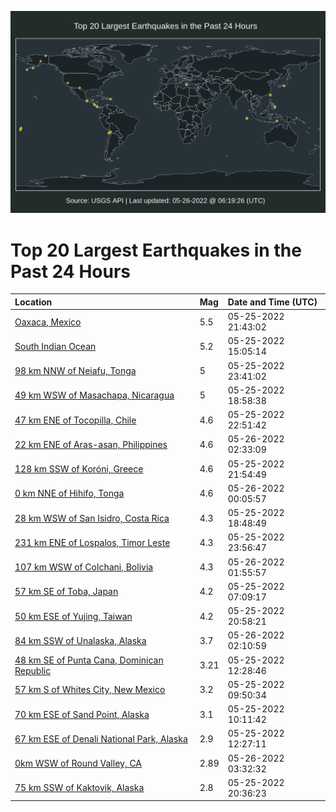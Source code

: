 ![Map](./map.png)

# Top 20 Largest Earthquakes in the Past 24 Hours

| Location | Mag | Date and Time (UTC) |
|:---|:---|:---|
| [Oaxaca, Mexico](https://earthquake.usgs.gov/earthquakes/eventpage/us7000hcir) | 5.5 | 05-25-2022 21:43:02 |
| [South Indian Ocean](https://earthquake.usgs.gov/earthquakes/eventpage/us7000hcf5) | 5.2 | 05-25-2022 15:05:14 |
| [98 km NNW of Neiafu, Tonga](https://earthquake.usgs.gov/earthquakes/eventpage/us7000hcja) | 5 | 05-25-2022 23:41:02 |
| [49 km WSW of Masachapa, Nicaragua](https://earthquake.usgs.gov/earthquakes/eventpage/us7000hchh) | 5 | 05-25-2022 18:58:38 |
| [47 km ENE of Tocopilla, Chile](https://earthquake.usgs.gov/earthquakes/eventpage/us7000hcj1) | 4.6 | 05-25-2022 22:51:42 |
| [22 km ENE of Aras-asan, Philippines](https://earthquake.usgs.gov/earthquakes/eventpage/us7000hcjx) | 4.6 | 05-26-2022 02:33:09 |
| [128 km SSW of Koróni, Greece](https://earthquake.usgs.gov/earthquakes/eventpage/us7000hcit) | 4.6 | 05-25-2022 21:54:49 |
| [0 km NNE of Hihifo, Tonga](https://earthquake.usgs.gov/earthquakes/eventpage/us7000hcjg) | 4.6 | 05-26-2022 00:05:57 |
| [28 km WSW of San Isidro, Costa Rica](https://earthquake.usgs.gov/earthquakes/eventpage/us7000hchg) | 4.3 | 05-25-2022 18:48:49 |
| [231 km ENE of Lospalos, Timor Leste](https://earthquake.usgs.gov/earthquakes/eventpage/us7000hcjf) | 4.3 | 05-25-2022 23:56:47 |
| [107 km WSW of Colchani, Bolivia](https://earthquake.usgs.gov/earthquakes/eventpage/us7000hcjt) | 4.3 | 05-26-2022 01:55:57 |
| [57 km SE of Toba, Japan](https://earthquake.usgs.gov/earthquakes/eventpage/us7000hcdb) | 4.2 | 05-25-2022 07:09:17 |
| [50 km ESE of Yujing, Taiwan](https://earthquake.usgs.gov/earthquakes/eventpage/us7000hcie) | 4.2 | 05-25-2022 20:58:21 |
| [84 km SSW of Unalaska, Alaska](https://earthquake.usgs.gov/earthquakes/eventpage/us7000hcju) | 3.7 | 05-26-2022 02:10:59 |
| [48 km SE of Punta Cana, Dominican Republic](https://earthquake.usgs.gov/earthquakes/eventpage/pr71350663) | 3.21 | 05-25-2022 12:28:46 |
| [57 km S of Whites City, New Mexico](https://earthquake.usgs.gov/earthquakes/eventpage/tx2022kdvy) | 3.2 | 05-25-2022 09:50:34 |
| [70 km ESE of Sand Point, Alaska](https://earthquake.usgs.gov/earthquakes/eventpage/us7000hce7) | 3.1 | 05-25-2022 10:11:42 |
| [67 km ESE of Denali National Park, Alaska](https://earthquake.usgs.gov/earthquakes/eventpage/ak0226o08c2o) | 2.9 | 05-25-2022 12:27:11 |
| [0km WSW of Round Valley, CA](https://earthquake.usgs.gov/earthquakes/eventpage/nc73738011) | 2.89 | 05-26-2022 03:32:32 |
| [75 km SSW of Kaktovik, Alaska](https://earthquake.usgs.gov/earthquakes/eventpage/us7000hci6) | 2.8 | 05-25-2022 20:36:23 |
